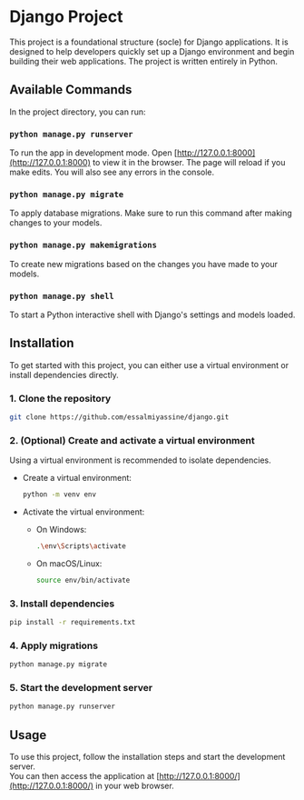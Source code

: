 # Django Project

This project is a foundational structure (socle) for Django applications. It is designed to help developers quickly set up a Django environment and begin building their web applications. The project is written entirely in Python.

## Available Commands

In the project directory, you can run:

### `python manage.py runserver`

To run the app in development mode. Open [http://127.0.0.1:8000](http://127.0.0.1:8000) to view it in the browser.
The page will reload if you make edits. You will also see any errors in the console.

### `python manage.py migrate`

To apply database migrations. Make sure to run this command after making changes to your models.

### `python manage.py makemigrations`

To create new migrations based on the changes you have made to your models.

### `python manage.py shell`

To start a Python interactive shell with Django's settings and models loaded.

## Installation

To get started with this project, you can either use a virtual environment or install dependencies directly.

### 1. Clone the repository

```bash
git clone https://github.com/essalmiyassine/django.git
```

### 2. (Optional) Create and activate a virtual environment

Using a virtual environment is recommended to isolate dependencies.

- Create a virtual environment:

  ```bash
  python -m venv env
  ```

- Activate the virtual environment:
  - On Windows:
    ```bash
    .\env\Scripts\activate
    ```
  - On macOS/Linux:
    ```bash
    source env/bin/activate
    ```

### 3. Install dependencies

```bash
pip install -r requirements.txt
```

### 4. Apply migrations

```bash
python manage.py migrate
```

### 5. Start the development server

```bash
python manage.py runserver
```

## Usage

To use this project, follow the installation steps and start the development server.  
You can then access the application at [http://127.0.0.1:8000/](http://127.0.0.1:8000/) in your web browser.

